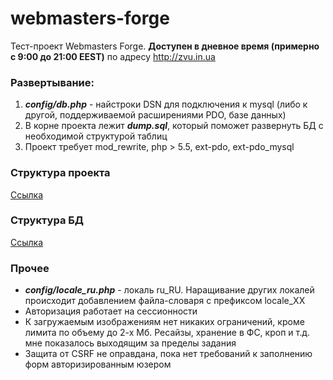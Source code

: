 # webmasters-forge 

Тест-проект Webmasters Forge. **Доступен в дневное время (примерно c 9:00 до 21:00 EEST)** по адресу http://zvu.in.ua

### Развертывание:
1. ***config/db.php*** - найстроки DSN для подключения к mysql (либо к другой, поддерживаемой расширениями PDO, базе данных)
1. В корне проекта лежит ***dump.sql***, который поможет развернуть БД с необходимой структурой таблиц
1. Проект требует mod_rewrite, php > 5.5, ext-pdo, ext-pdo_mysql

### Структура проекта
[Ссылка](docs/schema-code.md)
    

### Структура БД 
[Ссылка](docs/schema-db.md)
    
### Прочее
* ***config/locale_ru.php*** - локаль ru_RU. Наращивание других локалей происходит добавлением файла-словаря с префиксом locale_ХХ
* Авторизация работает на сессионности
* К загружаемым изображениям нет никаких ограничений, кроме лимита по объему до 2-х Мб. Ресайзы, хранение в ФС, кроп и т.д. мне показалось выходящим за пределы задания   
* Защита от CSRF не оправдана, пока нет требований к заполнению форм авторизированным юзером